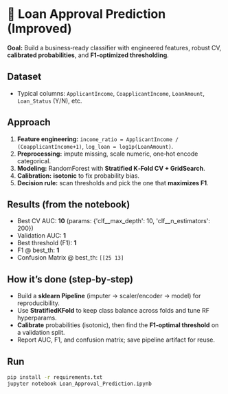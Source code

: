 # 🏦 Loan Approval Prediction (Improved)

**Goal:** Build a business‑ready classifier with engineered features, robust CV, **calibrated probabilities**, and **F1‑optimized thresholding**.

## Dataset
- Typical columns: `ApplicantIncome`, `CoapplicantIncome`, `LoanAmount`, `Loan_Status` (Y/N), etc.

## Approach
1. **Feature engineering:** `income_ratio = ApplicantIncome / (CoapplicantIncome+1)`, `log_loan = log1p(LoanAmount)`.
2. **Preprocessing:** impute missing, scale numeric, one‑hot encode categorical.
3. **Modeling:** RandomForest with **Stratified K‑Fold CV + GridSearch**.
4. **Calibration:** **isotonic** to fix probability bias.
5. **Decision rule:** scan thresholds and pick the one that **maximizes F1**.

## Results (from the notebook)
- Best CV AUC: **10** (params: {'clf__max_depth': 10, 'clf__n_estimators': 200})
- Validation AUC: **1**
- Best threshold (F1): **1**
- F1 @ best_th: **1**
- Confusion Matrix @ best_th: `[[25 13]`

## How it’s done (step‑by‑step)
- Build a **sklearn Pipeline** (imputer → scaler/encoder → model) for reproducibility.
- Use **StratifiedKFold** to keep class balance across folds and tune RF hyperparams.
- **Calibrate** probabilities (isotonic), then find the **F1‑optimal threshold** on a validation split.
- Report AUC, F1, and confusion matrix; save pipeline artifact for reuse.

## Run
```bash
pip install -r requirements.txt
jupyter notebook Loan_Approval_Prediction.ipynb
```
